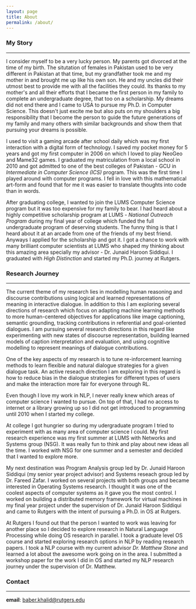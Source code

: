 ```yaml
---
layout: page
title: About
permalink: /about/
---
```

### My Story
***
I consider myself to be a very lucky person. My parents got divorced at the time of my birth. The situtation of females in Pakistan used to be very different in Pakistan at that time, but my grandfather took me and my mother in and brought me up like his own son. He and my uncles did their utmost best to provide me with all the facilities they could. Its thanks to my mother's and all their efforts that I became the first person in my family to complete an undergraduate degree, that too on a scholarship. My dreams did not end there and I came to USA to pursue my Ph.D. in Computer Science. This doesn't just excite me but also puts on my shoulders a big responsibility that I become the person to guide the future generations of my family and many others with similar backgrounds and show them that pursuing your dreams is possible.

I used to visit a gaming arcade after school daily which was my first interaction with a digital form of technology. I saved my pocket money for 5 years and got my first computer in 2006 on which I loved to play NeoGeo and Mame32 games. I graduated my matriculation from a local school in 2010 and got admitted to one of the best colleges of Pakistan - GCU in *Intermediate in Computer Science (ICS)* program. This was the first time I played around with computer programs. I fell in love with this mathematical art-form and found that for me it was easier to translate thoughts into code than in words.  

After graduating college, I wanted to join the LUMS Computer Science program but it was too expensive for my family to bear. I had heard about a highly competitive scholarship program at LUMS - *National Outreach Program* during my final year of college which funded the full undergraduate program of deserving students. The funny thing is that I heard about it at an arcade from one of the friends of my best friend. Anyways I applied for the scholarship and got it. I got a chance to work with many brilliant computer scientists at LUMS who shaped my thinking about this amazing area specially my advisor - Dr. Junaid Haroon Siddiqui. I graduated with *High Distinction* and started my Ph.D. journey at Rutgers. 

### Research Journey
***
The current theme of my research lies in modelling human reasoning and discourse contributions using logical and learned representations of meaning in interactive dialogue. In addition to this I am exploring several directions of research which focus on adapting machine learning methods to more human-centered objectives for applications like image captioning, semantic grounding, tracking contributions in referential and goal-oriented dialogues. I am pursuing several research directions in this regard like experimenting with new states of discourse representation, building learned models of caption interpretation and evaluation, and using cognitive modelling to represent meanings of dialogue contributions.  

One of the key aspects of my research is to tune re-inforcement learning methods to learn flexible and natural dialogue strategies for a given dialogue task. An active reseach direction I am exploring in this regard is how to reduce bias in the dialogue strategies for different types of users and make the interaction more fair for everyone through RL.  

Even though I love my work in NLP, I never really knew which areas of computer science I wanted to pursue. On top of that, I had no access to internet or a library growing up so I did not get introduced to programming until 2010 when I started my college.  

At college I got hungrier so during my udergraduate program I tried to experiment with as many area of computer science I could. My first research experience was my first summer at LUMS with Networks and Systems group (NSG). It was really fun to think and play about new ideas all the time. I worked with NSG for one summer and a semester and decided that I wanted to explore more.  

My next destination was Program Analysis group led by Dr. Junaid Haroon Siddiqui (my senior year project advisor) and Systems reseach group led by Dr. Fareed Zafar. I worked on several projects with both groups and became interested in Operating Systems research. I thought it was one of the coolest aspects of computer systems as it gave you the most control. I worked on building a distributed memory framework for virtual machines in my final year project under the supervision of Dr. Junaid Haroon Siddiqui and came to Rutgers with the intent of pursuing a Ph.D. in OS at Rutgers. 

At Rutgers I found out that the person I wanted to work was leaving for another place so I decided to explore research in Natural Language Processing while doing OS research in parallel. I took a graduate level OS course and started exploring research options in NLP by reading research papers. I took a NLP course with my current advisor *Dr. Matthew Stone* and learned a lot about the awesome work going on in the area. I submitted a workshop paper for the work I did in OS and started my NLP research journey under the supervision of Dr. Matthew.

### Contact
***
**email**: baber.khalid@rutgers.edu